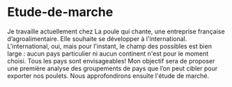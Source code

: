# Etude-de-marche
Je travaille actuellement chez La poule qui chante, une entreprise française d’agroalimentaire. Elle souhaite se développer à l'international.
L'international, oui, mais pour l'instant, le champ des possibles est bien large : aucun pays particulier ni aucun continent n'est pour le moment choisi. 
Tous les pays sont envisageables! Mon objectif sera de proposer une première analyse des groupements de pays que l’on peut cibler pour exporter nos poulets. Nous approfondirons ensuite l'étude de marché.
